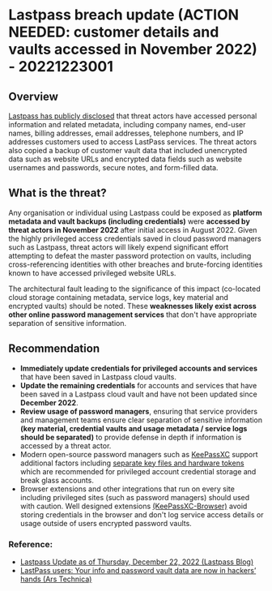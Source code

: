 # Lastpass breach update (ACTION NEEDED: customer details and vaults accessed in November 2022) - 20221223001

## Overview
[Lastpass has publicly disclosed](https://blog.lastpass.com/2022/12/notice-of-recent-security-incident/) that threat actors have accessed personal information and related metadata, including company names, end-user names, billing addresses, email addresses, telephone numbers, and IP addresses customers used to access LastPass services. The threat actors also copied a backup of customer vault data that included unencrypted data such as website URLs and encrypted data fields such as website usernames and passwords, secure notes, and form-filled data.

## What is the threat?
Any organisation or individual using Lastpass could be exposed as **platform metadata and vault backups (including credentials)** were **accessed by threat actors in November 2022** after initial access in August 2022. Given the highly privileged access credentials saved in cloud password managers such as Lastpass, threat actors will likely expend significant effort attempting to defeat the master password protection on vaults, including cross-referencing identities with other breaches and brute-forcing identities known to have accessed privileged website URLs.

The architectural fault leading to the significance of this impact (co-located cloud storage containing metadata, service logs, key material and encrypted vaults) should be noted. These **weaknesses likely exist across other online password management services** that don't have appropriate separation of sensitive information.

## Recommendation
- **Immediately update credentials for privileged accounts and services** that have been saved in Lastpass cloud vaults.
- **Update the remaining credentials** for accounts and services that have been saved in a Lastpass cloud vault and have not been updated since **December 2022**.
- **Review usage of password managers**, ensuring that service providers and management teams ensure clear separation of sensitive information **(key material, credential vaults and usage metadata / service logs should be separated)** to provide defense in depth if information is accessed by a threat actor.
- Modern open-source password managers such as [KeePassXC](https://keepassxc.org) support additional factors including [separate key files and hardware tokens](https://keepassxc.org/docs/KeePassXC_UserGuide.html#_opening_an_existing_database) which are recommended for privileged account credential storage and break glass accounts.
- Browser extensions and other integrations that run on every site including privileged sites (such as password managers) should used with caution. Well designed extensions [(KeePassXC-Browser)](https://github.com/keepassxreboot/keepassxc-browser) avoid storing credentials in the browser and don't log service access details or usage outside of users encrypted password vaults.

### Reference:
- [Lastpass Update as of Thursday, December 22, 2022 (Lastpass Blog)](https://blog.lastpass.com/2022/12/notice-of-recent-security-incident/)
- [LastPass users: Your info and password vault data are now in hackers’ hands (Ars Technica)](https://arstechnica.com/information-technology/2022/12/lastpass-says-hackers-have-obtained-vault-data-and-a-wealth-of-customer-info/)
